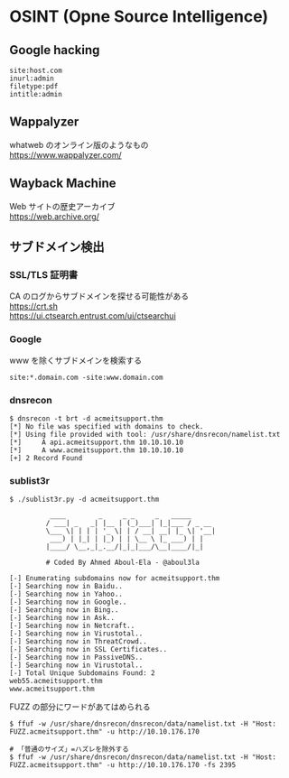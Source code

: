 # OSINT (Opne Source Intelligence)

## Google hacking

```text
site:host.com
inurl:admin
filetype:pdf
intitle:admin
```

## Wappalyzer

whatweb のオンライン版のようなもの  
https://www.wappalyzer.com/

## Wayback Machine

Web サイトの歴史アーカイブ  
https://web.archive.org/

## サブドメイン検出

### SSL/TLS 証明書

CA のログからサブドメインを探せる可能性がある  
https://crt.sh  
https://ui.ctsearch.entrust.com/ui/ctsearchui

### Google

www を除くサブドメインを検索する

```text
site:*.domain.com -site:www.domain.com
```

### dnsrecon

```shell
$ dnsrecon -t brt -d acmeitsupport.thm
[*] No file was specified with domains to check.
[*] Using file provided with tool: /usr/share/dnsrecon/namelist.txt
[*]     A api.acmeitsupport.thm 10.10.10.10
[*]     A www.acmeitsupport.thm 10.10.10.10
[+] 2 Record Found
```

### sublist3r

```shell
$ ./sublist3r.py -d acmeitsupport.thm

          ____        _     _ _     _   _____
         / ___| _   _| |__ | (_)___| |_|___ / _ __
         \___ \| | | | '_ \| | / __| __| |_ \| '__|
          ___) | |_| | |_) | | \__ \ |_ ___) | |
         |____/ \__,_|_.__/|_|_|___/\__|____/|_|

         # Coded By Ahmed Aboul-Ela - @aboul3la

[-] Enumerating subdomains now for acmeitsupport.thm
[-] Searching now in Baidu..
[-] Searching now in Yahoo..
[-] Searching now in Google..
[-] Searching now in Bing..
[-] Searching now in Ask..
[-] Searching now in Netcraft..
[-] Searching now in Virustotal..
[-] Searching now in ThreatCrowd..
[-] Searching now in SSL Certificates..
[-] Searching now in PassiveDNS..
[-] Searching now in Virustotal..
[-] Total Unique Subdomains Found: 2
web55.acmeitsupport.thm
www.acmeitsupport.thm
```

FUZZ の部分にワードがあてはめられる

```shell
$ ffuf -w /usr/share/dnsrecon/dnsrecon/data/namelist.txt -H "Host: FUZZ.acmeitsupport.thm" -u http://10.10.176.170

# 「普通のサイズ」=ハズレを除外する
$ ffuf -w /usr/share/dnsrecon/dnsrecon/data/namelist.txt -H "Host: FUZZ.acmeitsupport.thm" -u http://10.10.176.170 -fs 2395
```
